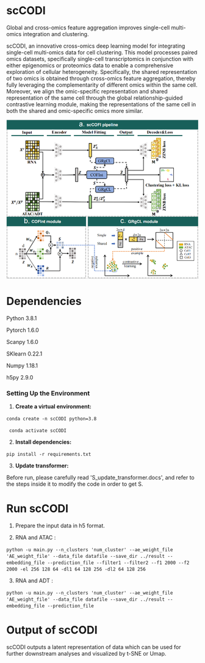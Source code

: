# scCODI
Global and cross-omics feature aggregation improves single-cell multi-omics integration and clustering.

scCODI, an innovative cross-omics deep learning model for integrating single-cell multi-omics data for cell clustering. This model processes paired omics datasets, specifically single-cell transcriptomics in conjunction with either epigenomics or proteomics data to enable a comprehensive exploration of cellular heterogeneity. Specifically, the shared representation of two omics is obtained through cross-omics feature aggregation, thereby fully leveraging the complementarity of different omics within the same cell. Moreover, we align the omic-specific representation and shared representation of the same cell through the global relationship-guided contrastive learning module, making the representations of the same cell in both the shared and omic-specific omics more similar.

![model framwork](https://github.com/Chengchenyang53/scCODI/blob/master/model.png)

# Dependencies
Python 3.8.1

Pytorch 1.6.0

Scanpy 1.6.0

SKlearn 0.22.1

Numpy 1.18.1

h5py 2.9.0

### Setting Up the Environment
1) **Create a virtual environment:**

`conda create -n scCODI python=3.8` 

` conda activate scCODI` 

2) **Install dependencies:**

`pip install -r requirements.txt` 

3) **Update transformer:**

Before run, please carefully read  'S_update_transformer.docs', and refer to the steps inside it to modify the code in order to get S.

# Run scCODI
1) Prepare the input data in h5 format.
   
2) RNA and ATAC : 

`python -u main.py --n_clusters 'num_cluster' --ae_weight_file 'AE_weight_file' --data_file datafile
--save_dir ../result --embedding_file --prediction_file --filter1 --filter2 --f1 2000 --f2 2000 -el 256 128 64 -dl1 64 128 256 -dl2 64 128 256` 

3) RNA and ADT : 

`python -u main.py --n_clusters 'num_cluster' --ae_weight_file 'AE_weight_file' --data_file datafile
--save_dir ../result --embedding_file --prediction_file`

# Output of scCODI
scCODI outputs a latent representation of data which can be used for further downstream analyses and visualized by t-SNE or Umap.

